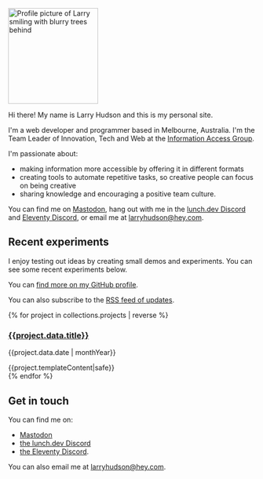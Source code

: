<div class="h-card">

<div class="photo">
<picture class="u-photo">
    <source srcset="/images/Larry_366.webp" type="image/webp">
    <source srcset="/images/Larry_366.jpg" type="image/jpeg">
    <img src="/images/Larry_366.jpg" height="195" width="183" alt="Profile picture of Larry smiling with blurry trees behind">
</picture>
</div>

Hi there! My name is <span class="p-name">Larry Hudson</span> and this is my personal site.

<p class="p-note">I'm a web developer and programmer based in <span class="p-locality">Melbourne</span>, <span class="p-country-name">Australia</span>. I'm the <span class="p-job-title">Team Leader of Innovation, Tech and Web</span> at the <a href="https://www.informationaccessgroup.com/" class="p-org">Information Access Group</a>.</p>

I'm passionate about:

- making information more accessible by offering it in different formats
- creating tools to automate repetitive tasks, so creative people can focus on being creative
- sharing knowledge and encouraging a positive team culture.

You can find me on <a rel="me" href="https://indieweb.social/@larryhudson">Mastodon</a>, hang out with me in the [lunch.dev Discord](https://events.lunch.dev/) and [Eleventy Discord](https://www.11ty.dev/blog/discord), or email me at <a href="mailto:larryhudson@hey.com" class="u-email" rel="me">larryhudson@hey.com</a>.

## Recent experiments

I enjoy testing out ideas by creating small demos and experiments. You can see some recent experiments below.

You can <a href="https://github.com/larryhudson/" class="u-url" rel="me">find more on my GitHub profile</a>.

You can also subscribe to the <a href="/feed.xml" rel="alternate" type="application/rss+xml">RSS feed of updates</a>.

{% for project in collections.projects | reverse %}

<div class="project h-entry">
<h3><a href="{{project.url}}" class="u-url u-uid">{{project.data.title}}</a></h3>
<p class="pull-up smaller"><time class="dt-published" datetime="{{project.data.date | timeValue}}">{{project.data.date | monthYear}}</time></p>
<div class="e-content">
{{project.templateContent|safe}}
</div>
</div>
{% endfor %}

## Get in touch

You can find me on:

- <a rel="me" href="https://indieweb.social/@larryhudson">Mastodon</a>
- [the lunch.dev Discord](https://events.lunch.dev/)
- [the Eleventy Discord](https://www.11ty.dev/blog/discord/).

You can also email me at <a href="mailto:larryhudson@hey.com" class="u-email" rel="me">larryhudson@hey.com</a>.

</div>
